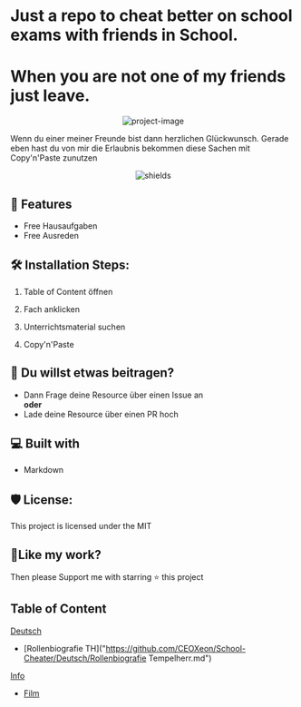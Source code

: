 # Just a repo to cheat better on school exams with friends in School.

# When you are not one of my friends just leave.

<p align="center"><img src="https://socialify.git.ci/CEOXeon/School-Cheater/image?name=1&amp;owner=1&amp;pattern=Solid&amp;stargazers=1&amp;theme=Dark" alt="project-image"></p>

<p id="description">Wenn du einer meiner Freunde bist dann herzlichen Glückwunsch. Gerade eben hast du von mir die Erlaubnis bekommen diese Sachen mit Copy'n'Paste zunutzen</p>

<p align="center"><img src="https://img.shields.io/github/license/CEOXeon/School-Cheater?color=red" alt="shields"></p>

  
  
<h2>🧐 Features</h2>

*   Free Hausaufgaben
*   Free Ausreden

## 🛠️ Installation Steps:

1. Table of Content öffnen

2. Fach anklicken

3. Unterrichtsmaterial suchen

4. Copy'n'Paste

## 🍰 Du willst etwas beitragen?
* Dann Frage deine Resource über einen Issue an<br/>
**oder** <br/>
* Lade deine Resource über einen PR hoch
  
  
## 💻 Built with


*   Markdown

## 🛡️ License:

This project is licensed under the MIT

## 💖Like my work?

Then please Support me with starring ⭐ this project


## Table of Content

[Deutsch](https://github.com/CEOXeon/School-Cheater/Deutsch/)

* [Rollenbiografie TH]("https://github.com/CEOXeon/School-Cheater/Deutsch/Rollenbiografie Tempelherr.md")

[Info](https://github.com/CEOXeon/School-Cheater/Info/)
* [Film](https://github.com/CEOXeon/School-Cheater/Info/film_query.py)


